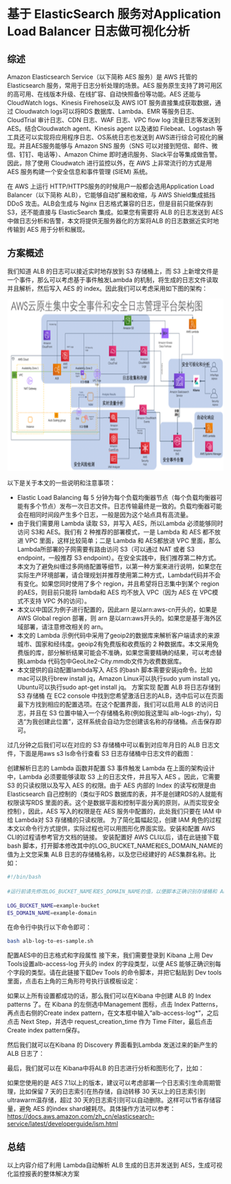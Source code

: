 基于 ElasticSearch 服务对Application Load Balancer 日志做可视化分析
====
综述
-------
Amazon Elasticsearch Service（以下简称 AES 服务）是 AWS 托管的 Elasticsearch 服务，常用于日志分析处理的场景。AES 服务原生支持了跨可用区的高可用、在线版本升级、在线扩容、自动快照备份等功能。AES 还能与 CloudWatch logs、Kinesis Firehose以及 AWS IOT 服务直接集成获取数据，通过 Cloudwatch logs可以将RDS 数据库、Lambda、EMR 等服务日志、CloudTrial 审计日志、CDN 日志、WAF 日志、VPC flow log 流量日志等发送到 AES。结合Cloudwatch agent、Kinesis agent 以及诸如 Filebeat、Logstash 等工具还可以实现将应用程序日志、OS系统日志也发送到 AWS进行综合可视化的展现。并且AES服务能够与 Amazon SNS 服务（SNS 可以对接到短信、邮件、微信、钉钉、电话等）、Amazon Chime 即时通讯服务、Slack平台等集成做告警。因此，除了使用 Cloudwatch 进行监控以外，在 AWS 上非常流行的方式是用 AES 服务构建一个安全信息和事件管理 (SIEM) 系统。
 
在 AWS 上运行 HTTP/HTTPS服务的时候用户一般都会选用Application Load Balancer（以下简称 ALB），它能够自动扩展和收缩，与 AWS Shield集成抵挡 DDoS 攻击。ALB会生成与 Nginx 日志格式兼容的日志，但是目前只能保存到 S3，还不能直接与 ElasticSearch 集成。如果您有需要将 ALB 的日志发送到 AES 中做日志分析和告警，本文将提供无服务器化的方案将ALB 的日志数据近实时地传输到 AES 用于分析和展现。


方案概述
-------
我们知道 ALB 的日志可以接近实时地存放到 S3 存储桶上，而 S3 上新增文件是一个事件，那么可以考虑基于事件触发Lambda 的机制，将生成的日志文件读取并且解析，然后写入 AES 的 index。因此我们可以考虑采用如下图的架构：  
<div align=center><img width="600" height="400" src="https://github.com/Edwin-wu/alb-log-parser/blob/master/pictures/SIEM.png"/></div>

以下是关于本文的一些说明和注意事项：
*	Elastic Load Balancing 每 5 分钟为每个负载均衡器节点（每个负载均衡器可能有多个节点）发布一次日志文件。日志传输最终是一致的。负载均衡器可能会在相同时间段产生多个日志，一般是因为这个站点具有高流量。
*	由于我们需要用 Lambda 读取 S3，并写入 AES，所以Lambda 必须能够同时访问 S3和 AES。我们有 2 种推荐的部署模式，一是 Lambda 和 AES 都不放进 VPC 里面，这样比较简单；二是 Lambda 和 AES都放进 VPC 里面，那么 Lambda所部署的子网需要有路由访问 S3（可以通过 NAT 或者 S3 endpoint，一般推荐 S3 endpoint）。在安全实践中，我们推荐第二种方式。本文为了避免纠缠过多网络配置等细节，以第一种方案来进行说明，如果您在实际生产环境部署，请合理规划并推荐使用第二种方式，Lambda代码并不会有变化。如果您同时使用了多个 region，并且希望将日志集中到某个 region 的AES，则目前只能将 lambda和 AES 均不放入 VPC（因为 AES 在 VPC模式不支持 VPC 外的访问）。
*	本文以中国区为例子进行配置的，因此arn 是以arn:aws-cn开头的，如果是 AWS Global region 部署，则 arn 是以arn:aws开头的。如果您是基于海外区域部署，请注意修改相关的 arn。
*	本文的 Lambda 示例代码中采用了geoip2的数据库来解析客户端请求的来源城市、国家和经纬度。geoip2有免费版和收费版的 2 种数据库。本文采用免费版的库，部分解析结果可能会不准确，如果您需要精确的结果，可以考虑替换Lambda 代码包中GeoLite2-City.mmdb文件为收费数据库。
*	本文提供的自动配置lambda写入 AES 的bash 脚本需要安装jq命令。比如mac可以执行brew install jq，Amazon Linux可以执行sudo yum install yq，Ubuntu可以执行sudo apt-get install jq。
方案实现
配置 ALB 将日志存储到 S3 存储桶
在 EC2 console 中找到您希望激活日志的ALB，选中后可以在页面最下方找到相应的配置选项。在这个配置界面，我们可以启用 ALB 的访问日志，并且在 S3 位置中输入一个存储桶名称(例如我这里叫 alb-logs-zhy)，勾选“为我创建此位置”，这样系统会自动为您创建该名称的存储桶。点击保存即可。
 
 

过几分钟之后我们可以在对应的 S3 存储桶中可以看到对应年月日的 ALB 日志文件，下面是用aws s3 ls命令行查看 S3 日志存储桶中日志文件的截图：
 
创建解析日志的 Lambda 函数并配置 S3 事件触发 Lambda
在上面的架构设计中，Lambda 必须要能够读取 S3 上的日志文件，并且写入 AES 。因此，它需要 S3 的只读权限以及写入 AES 的权限。由于 AES 内部的 Index 的读写权限是由 Elasticsearch 自己控制的（类似于RDS 数据库的表，并不是创建RDS的人就能有权限读写RDS 里面的表。这个是数据平面和控制平面分离的原则，从而实现安全控制），因此，AES 写入的权限是在 AES 服务中配置的，此处我们只要在 IAM 中给 Lambda对 S3 存储桶的只读权限。
为了简化篇幅起见，创建 IAM 角色的过程本文以命令行方式提供，实际过程也可以用图形化界面实现。安装和配置 AWS CLI的过程请参考官方文档的链接。
安装配置好 AWS CLI以后，请在此链接下载 bash 脚本，打开脚本修改其中的LOG_BUCKET_NAME和ES_DOMAIN_NAME的值为上文您采集 ALB 日志的存储桶名称，以及您已经建好的 AES集群名称。比如：
```bash
#!/bin/bash

#运行前请先修改LOG_BUCKET_NAME和ES_DOMAIN_NAME的值，以便脚本正确识别存储桶和 AES 集群

LOG_BUCKET_NAME=example-bucket
ES_DOMAIN_NAME=example-domain
```
在命令行中执行以下命令即可：
```bash
bash alb-log-to-es-sample.sh
```
配置AES中的日志格式和字段属性
接下来，我们需要登录到 Kibana 上用 Dev Tools设置alb-access-log 开头的 index 的字段类型，以便 AES 能够正确识别每个字段的类型。请在此链接下载Dev Tools 的命令脚本，并把它黏贴到 Dev tools 里面，点击右上角的三角形符号执行该模板设定：
 
如果以上所有设置都成功的话，那么我们可以在Kibana 中创建 ALB 的 Index patterns 了。在 Kibana 的左侧选中Management 图标，点击 Index Patterns，再点击右侧的Create index pattern，在文本框中输入“alb-access-log*”，之后点击 Next Step，并选中 request_creation_time 作为 Time Filter，最后点击Create index pattern保存。 
 
然后我们就可以在Kibana 的 Discovery 界面看到Lambda 发送过来的新产生的 ALB 日志了：
 
最后，我们就可以在 Kibana中将ALB 的日志进行分析和图形化了，比如：
 
如果您使用的是 AES 7.1以上的版本，建议可以考虑部署一个日志索引生命周期管理，比如保留 7 天的日志索引在热存储，自动转移 30 天以上的日志索引到ultrawarm温存储，超过 30 天的日志索引则可以自动删除。这样可以节省存储容量，避免 AES 的index shard被耗尽。具体操作方法可以参考：
https://docs.aws.amazon.com/zh_cn/elasticsearch-service/latest/developerguide/ism.html


总结
-------
以上内容介绍了利用 Lambda自动解析 ALB 生成的日志并发送到 AES，生成可视化监控报表的整体解决方案
